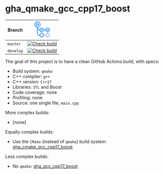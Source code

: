 # gha_qmake_gcc_cpp17_boost

Branch   |[![GitHub Actions logo](pics/GitHubActions.png)](https://github.com/richelbilderbeek/gha_qmake_gcc_cpp17_boost/actions)
---------|-------------------------------------------------------------------------------------------------------------------------------------------------------------------------------------------------------------------------------------------
`master` |[![Check build](https://github.com/richelbilderbeek/gha_qmake_gcc_cpp17_boost/actions/workflows/check_build.yml/badge.svg?branch=master)](https://github.com/richelbilderbeek/gha_qmake_gcc_cpp17_boost/actions/workflows/check_build.yml)
`develop`|[![Check build](https://github.com/richelbilderbeek/gha_qmake_gcc_cpp17_boost/actions/workflows/check_build.yml/badge.svg?branch=develop)](https://github.com/richelbilderbeek/gha_qmake_gcc_cpp17_boost/actions/workflows/check_build.yml)

The goal of this project is to have a clean GitHub Actions build, with specs:

 * Build system: `qmake`
 * C++ compiler: `g++`
 * C++ version: `C++17`
 * Libraries: `STL` and Boost
 * Code coverage: none
 * Profiling: none
 * Source: one single file, `main.cpp`

More complex builds:

 * [none]

Equally complex builds:

 * Use the `CMake` (instead of `qmake`) build system: [gha_cmake_gcc_cpp17_boost](https://github.com/richelbilderbeek/gha_cmake_gcc_cpp17_boost)

Less complex builds:

 * No `qmake`: [gha_gcc_cpp17_boost](https://github.com/richelbilderbeek/gha_gcc_cpp17_boost)
 